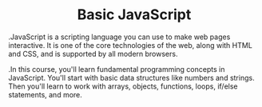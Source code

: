 # <div align="center">**Basic JavaScript**</div>
.JavaScript is a scripting language you can use to make web pages interactive. It is one of the core technologies of the web, along with HTML and CSS, and is supported by all modern browsers.

.In this course, you'll learn fundamental programming concepts in JavaScript. You'll start with basic data structures like numbers and strings. Then you'll learn to work with arrays, objects, functions, loops, if/else statements, and more.